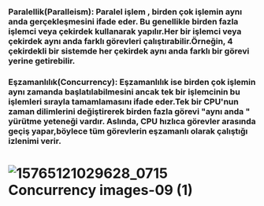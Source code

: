 ### Paralellik(Paralleism): Paralel işlem , birden çok işlemin aynı anda gerçekleşmesini ifade eder. Bu genellikle birden fazla işlemci veya çekirdek kullanarak yapılır.Her bir işlemci veya çekirdek aynı anda farklı görevleri çalıştırabilir.Örneğin, 4 çekirdekli bir sistemde her çekirdek aynı anda farklı bir görevi yerine getirebilir.
### Eşzamanlılık(Concurrency): Eşzamanlılık ise birden çok işlemin aynı zamanda başlatılabilmesini ancak tek bir işlemcinin bu işlemleri sırayla tamamlamasını ifade eder.Tek bir CPU'nun zaman dilimlerini değiştirerek birden fazla görevi "aynı anda " yürütme yeteneği vardır. Aslında, CPU hızlıca görevler arasında geçiş yapar,böylece tüm görevlerin eşzamanlı olarak çalıştığı izlenimi verir.

# ![15765121029628_0715 Concurrency images-09 (1)](https://github.com/Enes-s/Crypto-crazy/assets/42201589/4ec5e618-d558-46c3-b86d-0cf4c826a542)
